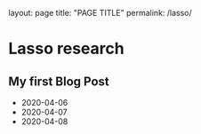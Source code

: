 layout: page
title: "PAGE TITLE"
permalink: /lasso/

# Lasso research
## My first Blog Post
* 2020-04-06
* 2020-04-07
* 2020-04-08
